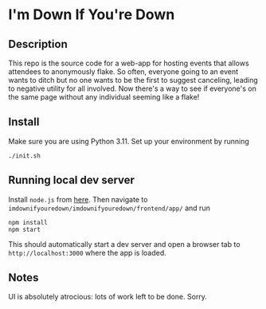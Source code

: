 # I'm Down If You're Down

## Description

This repo is the source code for a web-app for hosting events that allows attendees to anonymously flake. So often, everyone going to an event wants to ditch but no one wants to be the first to suggest canceling, leading to negative utility for all involved. Now there's a way to see if everyone's on the same page without any individual seeming like a flake!

## Install

Make sure you are using Python 3.11. Set up your environment by running

```[bash]
./init.sh
```

## Running local dev server

Install `node.js` from [here](https://nodejs.org/en/download). Then navigate to `imdownifyouredown/imdownifyouredown/frontend/app/` and run

```[bash]
npm install
npm start
```

This should automatically start a dev server and open a browser tab to `http://localhost:3000` where the app is loaded.

## Notes

UI is absolutely atrocious: lots of work left to be done. Sorry.
